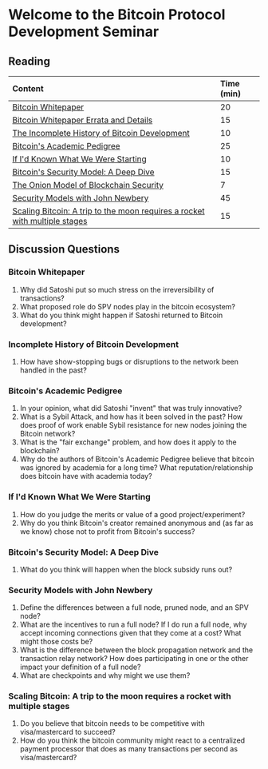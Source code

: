 # Welcome to the Bitcoin Protocol Development Seminar

## Reading

| Content | Time \(min\) |
| :--- | :--- |
| [Bitcoin Whitepaper](https://chaincode.com/bitcoin.pdf) | 20 |
| [Bitcoin Whitepaper Errata and Details](https://gist.github.com/harding/dabea3d83c695e6b937bf090eddf2bb3) | 15 |
| [The Incomplete History of Bitcoin Development](https://b10c.me/blog/004-the-incomplete-history-of-bitcoin-development/) | 10 |
| [Bitcoin's Academic Pedigree](https://queue.acm.org/detail.cfm?id=3136559) | 25 |
| [If I'd Known What We Were Starting](https://www.linkedin.com/pulse/id-known-what-we-were-starting-ray-dillinger/) | 10 |
| [Bitcoin's Security Model: A Deep Dive](https://www.coindesk.com/bitcoins-security-model-deep-dive) | 15 |
| [The Onion Model of Blockchain Security](https://insights.deribit.com/market-research/the-onion-model-of-blockchain-security-part-1/) | 7 |
| [Security Models with John Newbery](https://btctranscripts.com/chaincode-labs/chaincode-residency/2019-06-17-john-newbery-security-models/) | 45 |
| [Scaling Bitcoin: A trip to the moon requires a rocket with multiple stages](https://www.reddit.com/r/Bitcoin/comments/438hx0/a_trip_to_the_moon_requires_a_rocket_with/) | 15 |

## Discussion Questions

### Bitcoin Whitepaper

1. Why did Satoshi put so much stress on the irreversibility of transactions?
2. What proposed role do SPV nodes play in the bitcoin ecosystem?
3. What do you think might happen if Satoshi returned to Bitcoin development?

### Incomplete History of Bitcoin Development

1. How have show-stopping bugs or disruptions to the network been handled in the past?

### Bitcoin's Academic Pedigree

1. In your opinion, what did Satoshi "invent" that was truly innovative?
2. What is a Sybil Attack, and how has it been solved in the past? How does proof of work enable Sybil resistance for new nodes joining the Bitcoin network?
3. What is the "fair exchange" problem, and how does it apply to the blockchain?
4. Why do the authors of Bitcoin's Academic Pedigree believe that bitcoin was ignored by academia for a long time? What reputation/relationship does bitcoin have with academia today?

### If I'd Known What We Were Starting

1. How do you judge the merits or value of a good project/experiment?
2. Why do you think Bitcoin's creator remained anonymous and \(as far as we know\) chose not to profit from Bitcoin's success?

### Bitcoin's Security Model: A Deep Dive

1. What do you think will happen when the block subsidy runs out?

### Security Models with John Newbery

1. Define the differences between a full node, pruned node, and an SPV node?
2. What are the incentives to run a full node? If I do run a full node, why accept incoming connections given that they come at a cost? What might those costs be?
3. What is the difference between the block propagation network and the transaction relay network? How does participating in one or the other impact your definition of a full node?
4. What are checkpoints and why might we use them?

### Scaling Bitcoin: A trip to the moon requires a rocket with multiple stages

1. Do you believe that bitcoin needs to be competitive with visa/mastercard to succeed?
2. How do you think the bitcoin community might react to a centralized payment processor that does as many transactions per second as visa/mastercard?

